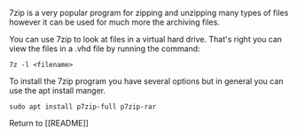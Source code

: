 7zip is a very popular program for zipping and unzipping many types of files however it can be used for much more the archiving files. 

You can use 7zip to look at files in a virtual hard drive. That's right you can view the files in a .vhd file by running the command:

	7z -l <filename>
	
To install the 7zip program you have several options but in general you can use the apt install manger. 

	sudo apt install p7zip-full p7zip-rar
	
Return to [[README]]